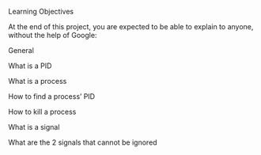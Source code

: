 Learning Objectives

At the end of this project, you are expected to be able to explain to anyone, without the help of Google:


General

What is a PID

What is a process

How to find a process’ PID

How to kill a process

What is a signal

What are the 2 signals that cannot be ignored
